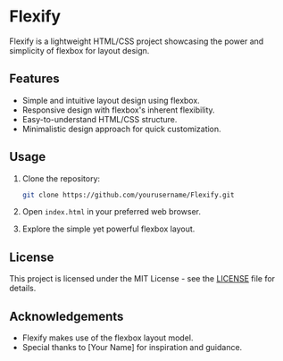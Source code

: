 # Flexify

Flexify is a lightweight HTML/CSS project showcasing the power and simplicity of flexbox for layout design.

## Features

- Simple and intuitive layout design using flexbox.
- Responsive design with flexbox's inherent flexibility.
- Easy-to-understand HTML/CSS structure.
- Minimalistic design approach for quick customization.

## Usage

1. Clone the repository:

    ```bash
    git clone https://github.com/yourusername/Flexify.git
    ```

2. Open `index.html` in your preferred web browser.

3. Explore the simple yet powerful flexbox layout.

## License

This project is licensed under the MIT License - see the [LICENSE](LICENSE) file for details.

## Acknowledgements

- Flexify makes use of the flexbox layout model.
- Special thanks to [Your Name] for inspiration and guidance.
